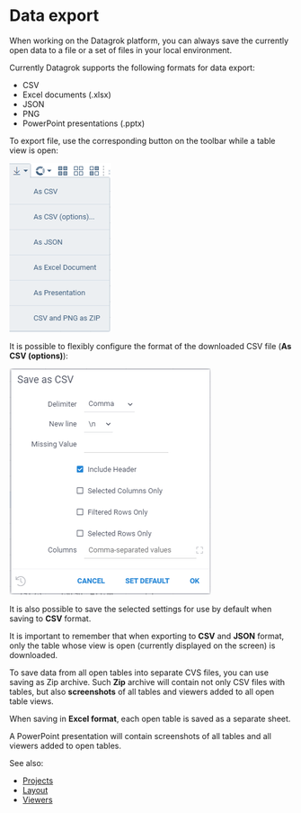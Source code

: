 <!-- TITLE: Data export -->
<!-- SUBTITLE: -->

# Data export

When working on the Datagrok platform, you can always save the currently open data to a file or a set of files in your local environment.

Currently Datagrok supports the following formats for data export:

* CSV
* Excel documents (.xlsx)
* JSON
* PNG
* PowerPoint presentations (.pptx)

To export file, use the corresponding button on the toolbar while a table view is open:


![Data Export](../uploads/pictures/export.png "Data Export")


It is possible to flexibly configure the format of the downloaded CSV file (**As CSV (options)**): 


![Export CSV](../uploads/pictures/export-csv.png "Export CSV")


It is also possible to save the selected settings for use by default when saving to **CSV** format.

It is important to remember that when exporting to **CSV** and **JSON** format, only the table whose view is open (currently displayed on the screen) is downloaded.

To save data from all open tables into separate CVS files, you can use saving as Zip archive.
Such **Zip** archive will contain not only CSV files with tables, but also **screenshots** of all tables and viewers added to all open table views.

When saving in **Excel format**, each open table is saved as a separate sheet.

A PowerPoint presentation will contain screenshots of all tables and all viewers added to open tables. 

See also:

  * [Projects](../overview/project.md)
  * [Layout](../visualize/view-layout.md)
  * [Viewers](../visualize/viewers.md)
